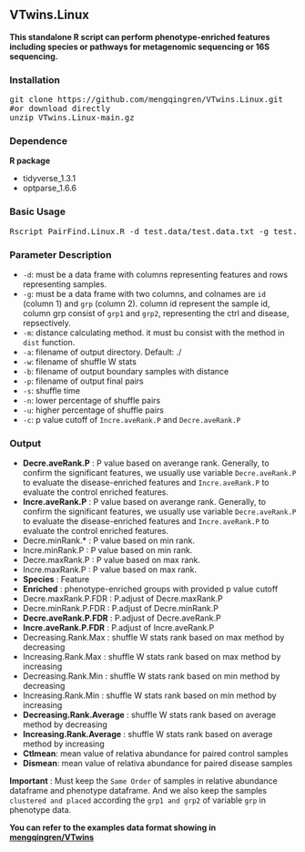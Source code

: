 ## VTwins.Linux

**This standalone R script can perform phenotype-enriched features including species or pathways for metagenomic sequencing or 16S sequencing.**

### Installation
<pre>
git clone https://github.com/mengqingren/VTwins.Linux.git
#or download directly
unzip VTwins.Linux-main.gz
</pre>

### Dependence

**R package**

- tidyverse_1.3.1
- optparse_1.6.6

### Basic Usage
<pre>
Rscript PairFind.Linux.R -d test.data/test.data.txt -g test.data/test.phenodata.txt -a test.data/ -m euclidean -s 10000 -u 0.8 -n 0.2 -w ShuffleWstat -b BoundarySample -p BoundaryPair -o Results.txt -c 0.01
</pre>

### Parameter Description
- `-d`: must be a data frame with columns representing features and rows representing samples.
- `-g`: must be a data frame with two columns, and colnames are `id` (column 1) and `grp` (column 2). column id represent the sample id, column grp consist of `grp1` and `grp2`, representing the ctrl and disease, repsectively.
- `-m`: distance calculating method. it must bu consist with the method in `dist` function.
- `-a`: filename of output directory. Default: ./
- `-w`: filename of shuffle W stats
- `-b`: filename of output boundary samples with distance
- `-p`: filename of output final pairs 
- `-s`: shuffle time
- `-n`: lower percentage of shuffle pairs
- `-u`: higher percentage of shuffle pairs
- `-c`: p value cutoff of `Incre.aveRank.P` and `Decre.aveRank.P`

### Output
- **Decre.aveRank.P** : P value based on averange rank. Generally, to confirm the significant features, we usually use variable `Decre.aveRank.P` to evaluate the disease-enriched features and `Incre.aveRank.P` to evaluate the control enriched features. 
- **Incre.aveRank.P** : P value based on averange rank. Generally, to confirm the significant features, we usually use variable `Decre.aveRank.P` to evaluate the disease-enriched features and `Incre.aveRank.P` to evaluate the control enriched features. 
- Decre.minRank.* : P value based on min rank.
- Incre.minRank.P : P value based on min rank.
- Decre.maxRank.P : P value based on max rank.
- Incre.maxRank.P : P value based on max rank.
- **Species** : Feature
- **Enriched** : phenotype-enriched groups with provided p value cutoff
- Decre.maxRank.P.FDR : P.adjust of Decre.maxRank.P
- Decre.minRank.P.FDR : P.adjust of Decre.minRank.P
- **Decre.aveRank.P.FDR** : P.adjust of Decre.aveRank.P
- **Incre.aveRank.P.FDR** : P.adjust of Incre.aveRank.P
- Decreasing.Rank.Max : shuffle W stats rank based on max method by decreasing
- Increasing.Rank.Max : shuffle W stats rank based on max method by increasing
- Decreasing.Rank.Min : shuffle W stats rank based on min method by decreasing
- Increasing.Rank.Min : shuffle W stats rank based on min method by increasing
- **Decreasing.Rank.Average** : shuffle W stats rank based on average method by decreasing
- **Increasing.Rank.Average** : shuffle W stats rank based on average method by increasing
- **Ctlmean**: mean value of relativa abundance for paired control samples
- **Dismean**: mean value of relativa abundance for paired disease samples

**Important** : Must keep the `Same Order` of samples in  relative abundance dataframe and phenotype dataframe. And we also keep the samples `clustered and placed` according the `grp1 and grp2` of variable `grp` in phenotype data. 

**You can refer to the examples data format showing in [mengqingren/VTwins](https://github.com/mengqingren/VTwins)**
